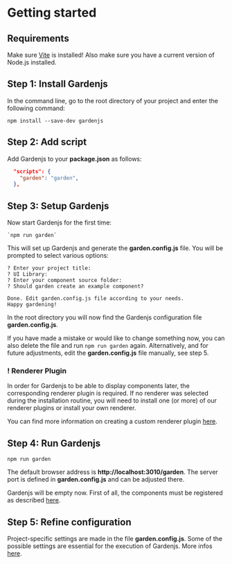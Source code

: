 # Getting started

## Requirements

Make sure [Vite](https://vitejs.dev/) is installed! Also make sure you have a current version of Node.js installed.  

## Step 1: Install Gardenjs

In the command line, go to the root directory of your project and enter the following command:

```console
npm install --save-dev gardenjs
```

## Step 2: Add script

Add Gardenjs to your **package.json** as follows:

```json
  "scripts": {
    "garden": "garden",
  },
```

## Step 3: Setup Gardenjs

Now start Gardenjs for the first time:

```console
`npm run garden`
```

This will set up Gardenjs and generate the **garden.config.js** file. You will be prompted to select various options:

```console
? Enter your project title:
? UI Library:
? Enter your component source folder:
? Should garden create an example component?

Done. Edit garden.config.js file according to your needs.
Happy gardening!
```

In the root directory you will now find the Gardenjs configuration file **garden.config.js**.

If you have made a mistake or would like to change something now, you can also delete the file and run `npm run garden` again. Alternatively, and for future adjustments, edit the **garden.config.js** file manually, see step 5.

### ! Renderer Plugin

In order for Gardenjs to be able to display components later, the corresponding renderer plugin is required. If no renderer was selected during the installation routine, you will need to install one (or more) of our renderer plugins or install your own renderer.

You can find more information on creating a custom renderer plugin <a href="/docs/add-frameworks">here</a>.

## Step 4: Run Gardenjs

```console
npm run garden
```

The default browser address is **http://localhost:3010/garden**. The server port is defined in **garden.config.js** and can be adjusted there.

Gardenjs will be empty now. First of all, the components must be registered as described <a href="/docs/get-started/output">here</a>.

## Step 5: Refine configuration

Project-specific settings are made in the file **garden.config.js**. Some of the possible settings are essential for the execution of Gardenjs. More infos <a href="/docs/get-started/setup">here</a>.